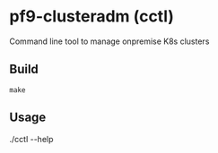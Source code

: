 # pf9-clusteradm (cctl)

Command line tool to manage onpremise K8s clusters

## Build
```
make
```
## Usage
./cctl --help
